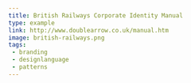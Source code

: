 ```yaml
---
title: British Railways Corporate Identity Manual
type: example
link: http://www.doublearrow.co.uk/manual.htm
image: british-railways.png
tags:
 - branding
 - designlanguage
 - patterns
---
```


